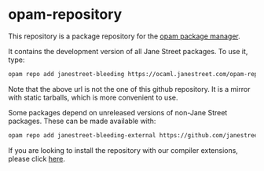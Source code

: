 # opam-repository

This repository is a package repository for the [opam package
manager](https://opam.ocaml.org).

It contains the development version of all Jane Street packages. To use
it, type:

```sh
opam repo add janestreet-bleeding https://ocaml.janestreet.com/opam-repository
```

Note that the above url is not the one of this github repository. It
is a mirror with static tarballs, which is more convenient to use.

Some packages depend on unreleased versions of non-Jane Street packages. These
can be made available with:

```sh
opam repo add janestreet-bleeding-external https://github.com/janestreet/opam-repository.git#external-packages
```

If you are looking to install the repository with our compiler extensions,
please click [here](https://github.com/janestreet/opam-repository/tree/with-extensions).
